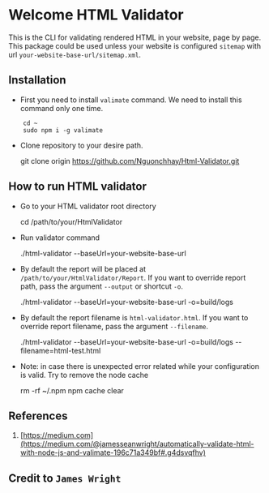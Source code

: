Welcome HTML Validator
======================

This is the CLI for validating rendered HTML in your website, page by page. This package could be used unless your website is configured `sitemap`
with url `your-website-base-url/sitemap.xml`.

Installation
------------

* First you need to install `valimate` command. We need to install this command only one time.

```
	cd ~
	sudo npm i -g valimate
```

* Clone repository to your desire path.

	git clone origin https://github.com/Nguonchhay/Html-Validator.git

How to run HTML validator
--------------------------

* Go to your HTML validator root directory

	cd /path/to/your/HtmlValidator

* Run validator command

	./html-validator  --baseUrl=your-website-base-url

* By default the report will be placed at `/path/to/your/HtmlValidator/Report`. If you want to override report path, pass the argument `--output` or shortcut `-o`.

	./html-validator --baseUrl=your-website-base-url -o=build/logs

* By default the report filename is `html-validator.html`. If you want to override report filename, pass the argument `--filename`.

	./html-validator --baseUrl=your-website-base-url -o=build/logs --filename=html-test.html

* Note: in case there is unexpected error related while your configuration is valid. Try to remove the node cache

	rm  -rf ~/.npm
	npm cache clear

References
----------
1. [https://medium.com](https://medium.com/@jamesseanwright/automatically-validate-html-with-node-js-and-valimate-196c71a349bf#.g4dsvqfhv)

## Credit to `James Wright`
